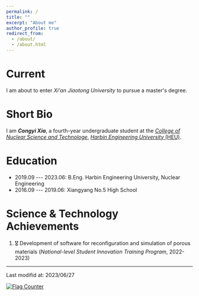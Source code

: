 ```yaml
---
permalink: /
title: ""
excerpt: "About me"
author_profile: true
redirect_from: 
  - /about/
  - /about.html
---
```


Current
===

I am about to enter *Xi'an Jiaotong University* to pursue a master's degree.


Short Bio
===

I am ***Congyi Xia***, a fourth-year undergraduate student at the [*College of Nuclear Science and Technologe*](http://cnst.hrbeu.edu.cn/), [*Harbin Engineering University* (HEU)](http://www.hrbeu.edu.cn/).


Education
===

* 2019.09 --- 2023.06: B.Eng. Harbin Engineering University, Nuclear Engineering
* 2016.09 --- 2019.06: Xiangyang No.5 High School


Science & Technology Achievements
===

1. 🎖️ Development of software for reconfiguration and simulation of porous materials (*National-level Student Innovation Training Program*, 2022-2023)


---

Last modifid at: 2023/06/27

<a href="https://info.flagcounter.com/xPz9"><img src="https://s01.flagcounter.com/map/xPz9/size_s/txt_000000/border_CCCCCC/pageviews_0/viewers_0/flags_0/" alt="Flag Counter" border="0"></a>
